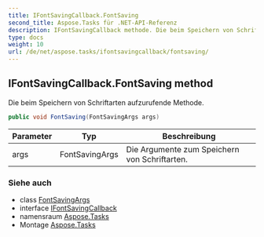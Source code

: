 ```yaml
---
title: IFontSavingCallback.FontSaving
second_title: Aspose.Tasks für .NET-API-Referenz
description: IFontSavingCallback methode. Die beim Speichern von Schriftarten aufzurufende Methode.
type: docs
weight: 10
url: /de/net/aspose.tasks/ifontsavingcallback/fontsaving/
---
```

## IFontSavingCallback.FontSaving method

Die beim Speichern von Schriftarten aufzurufende Methode.

```csharp
public void FontSaving(FontSavingArgs args)
```

| Parameter | Typ | Beschreibung |
| --- | --- | --- |
| args | FontSavingArgs | Die Argumente zum Speichern von Schriftarten. |

### Siehe auch

* class [FontSavingArgs](../../fontsavingargs/)
* interface [IFontSavingCallback](../)
* namensraum [Aspose.Tasks](../../ifontsavingcallback/)
* Montage [Aspose.Tasks](../../../)


